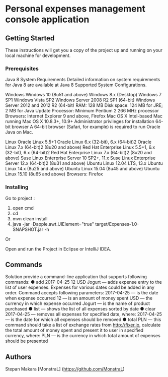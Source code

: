 # Personal expenses management console application

## Getting Started

These instructions will get you a copy of the project up and running on your local machine for development.

### Prerequisites

Java 8 System Requirements
Detailed information on system requirements for Java 8 are available at Java 8 Supported System Configurations.

Windows
Windows 10 (8u51 and above)
Windows 8.x (Desktop)
Windows 7 SP1
Windows Vista SP2
Windows Server 2008 R2 SP1 (64-bit)
Windows Server 2012 and 2012 R2 (64-bit)
RAM: 128 MB
Disk space: 124 MB for JRE; 2 MB for Java Update
Processor: Minimum Pentium 2 266 MHz processor
Browsers: Internet Explorer 9 and above, Firefox
Mac OS X
Intel-based Mac running Mac OS X 10.8.3+, 10.9+
Administrator privileges for installation
64-bit browser
A 64-bit browser (Safari, for example) is required to run Oracle Java on Mac. 

Linux
Oracle Linux 5.5+1
Oracle Linux 6.x (32-bit), 6.x (64-bit)2
Oracle Linux 7.x (64-bit)2 (8u20 and above)
Red Hat Enterprise Linux 5.5+1, 6.x (32-bit), 6.x (64-bit)2
Red Hat Enterprise Linux 7.x (64-bit)2 (8u20 and above)
Suse Linux Enterprise Server 10 SP2+, 11.x
Suse Linux Enterprise Server 12.x (64-bit)2 (8u31 and above)
Ubuntu Linux 12.04 LTS, 13.x
Ubuntu Linux 14.x (8u25 and above)
Ubuntu Linux 15.04 (8u45 and above)
Ubuntu Linux 15.10 (8u65 and above)
Browsers: Firefox

### Installing

Go to project :

1. open cmd
2. cd <project directory>
3. mvn clean install
4. java -jar -Dapple.awt.UIElement="true" target/Expenses-1.0-SNAPSHOT.jar -h

Or

Open and run the Project in Eclipse or IntelliJ IDEA.

## Commands

Solution provide a command-line application that supports following commands:
● add 2017-04-25 12 USD Jogurt — adds expense entry to the list
  of user expenses. Expenses for various dates could be added in
  any order. Command accepts following parameters:
  2017-04-25 — is the date when expense occurred
  12 — is an amount of money spent
  USD — the currency in which expense occurred
  Jogurt — is the name of product purchased
● list — shows the list of all expenses sorted by date
● clear 2017-04-25 — removes all expenses for specified date, where:
  2017-04-25 — is the date for which all expenses should be removed
● total PLN — this command should take a list of exchange rates from http://fixer.io, calculate the total amount of money spent and
  present it to user in specified currency, where:
  PLN — is the currency in which total amount of expenses should be presented
  
## Authors

Stepan Makara [MonstraL] (https://github.com/MonstraL)

